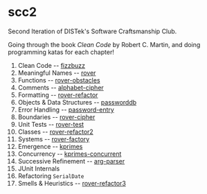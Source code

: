 # scc2
Second Iteration of DISTek's Software Craftsmanship Club.

Going through the book _Clean Code_ by Robert C. Martin, and doing programming katas for each chapter!

1. Clean Code -- [fizzbuzz](fizzbuzz)
2. Meaningful Names -- [rover](rover)
3. Functions -- [rover-obstacles](rover-obstacles)
4. Comments -- [alphabet-cipher](alphabet-cipher)
5. Formatting -- [rover-refactor](rover-refactor)
6. Objects & Data Structures -- [passworddb](passworddb)
7. Error Handling -- [password-entry](password-entry)
8. Boundaries -- [rover-cipher](rover-cipher)
9. Unit Tests -- [rover-test](rover-test)
10. Classes -- [rover-refactor2](rover-refactor2)
11. Systems -- [rover-factory](rover-factory)
12. Emergence -- [kprimes](kprimes)
13. Concurrency -- [kprimes-concurrent](kprimes-concurrent)
14. Successive Refinement -- [arg-parser](arg-parser)
15. JUnit Internals
16. Refactoring `SerialDate`
17. Smells & Heuristics -- [rover-refactor3](rover-refactor3)
